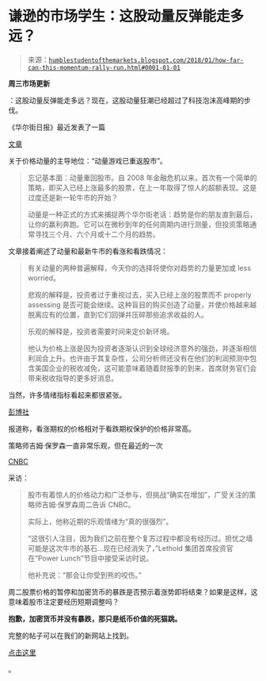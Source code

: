 <!--yml

分类：未分类

日期：2024-05-18 02:45:27

-->

# 谦逊的市场学生：这股动量反弹能走多远？

> 来源：[`humblestudentofthemarkets.blogspot.com/2018/01/how-far-can-this-momentum-rally-run.html#0001-01-01`](https://humblestudentofthemarkets.blogspot.com/2018/01/how-far-can-this-momentum-rally-run.html#0001-01-01)

**周三市场更新**

：这股动量反弹能走多远？现在，这股动量狂潮已经超过了科技泡沫高峰期的步伐。

《华尔街日报》最近发表了一篇

[文章](https://www.wsj.com/articles/the-momentum-game-has-returned-to-the-stock-market-1516058256)

关于价格动量的主导地位：“动量游戏已重返股市”。

> 忘记基本面：动量重回股市。自 2008 年金融危机以来，首次有一个简单的策略，即买入已经上涨最多的股票，在上一年取得了惊人的超额表现。这是过度还是新一轮牛市的开始？
> 
> 动量是一种正式的方式来捕捉两个华尔街老话：趋势是你的朋友直到最后，让你的赢利奔跑。它可以在微秒到年的任何周期内进行测量，但投资策略通常寻找三个月、六个月或十二个月的趋势。

文章接着阐述了动量和最新牛市的看涨和看跌情况：

> 有关动量的两种普遍解释，今天你的选择将使你对趋势的力量更加或 less worried。
> 
> 悲观的解释是，投资者过于重视过去，买入已经上涨的股票而不 properly assessing 是否可能会继续。这种盲目的购买创造了动量，并使价格越来越脱离应有的位置，直到它们回弹并压碎那些追求收益的人。
> 
> 乐观的解释是，投资者需要时间来定价新环境。
> 
> 他认为价格上涨是因为投资者逐渐认识到全球经济意外的强劲，并逐渐相信利润会上升。也许由于其复杂性，公司分析师还没有在他们的利润预测中包含美国企业的税收减免，这可能意味着随着财报季的到来，首席财务官们会带来税收指导的更多好消息。

当然，许多情绪指标看起来都很紧张。

[彭博社](https://www.bloomberg.com/news/articles/2018-01-16/traders-pay-through-the-nose-to-bet-the-s-p-500-will-snap-higher)

报道称，看涨期权的价格相对于看跌期权保护的价格非常高。

策略师吉姆·保罗森一直非常乐观，但在最近的一次

[CNBC](https://www.cnbc.com/2018/01/16/optimism-opens-up-market-to-the-bears-bite-says-jim-paulsen.html)

采访：

> 股市有着惊人的价格动力和广泛参与，但挑战“确实在增加”，广受关注的策略师吉姆·保罗森周二告诉 CNBC。
> 
> 实际上，他称近期的乐观情绪为“真的很强烈”。
> 
> “这很引人注目，因为我们之前在整个复苏过程中都没有经历过。担忧之墙可能是这次牛市的基石…现在已经消失了，”Lethold 集团首席投资官在“Power Lunch”节目中接受采访时说。
> 
> 他补充说：“那会让你受到熊的咬伤。”

周二股票价格的暂停和加密货币的暴跌是否预示着涨势即将结束？如果是这样，这意味着股市注定要经历短期调整吗？

**抱歉，加密货币并没有暴跌，那只是纸币价值的死猫跳。**

完整的帖子可以在我们的新网站上找到。

[点击这里](https://humblestudentofthemarkets.com/2018/01/17/how-far-can-this-momentum-rally-run/)

。
